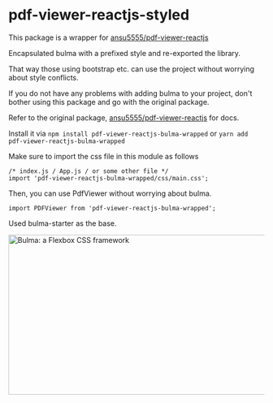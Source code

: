 # pdf-viewer-reactjs-styled

This package is a wrapper for [ansu5555/pdf-viewer-reactjs](https://github.com/ansu5555/pdf-viewer-reactjs)

Encapsulated bulma with a prefixed style and re-exported the library.

That way those using bootstrap etc. can use the project without worrying about style conflicts.




If you do not have any problems with adding bulma to your project, don't bother using this package and go with the original package.

Refer to the original package, [ansu5555/pdf-viewer-reactjs](https://github.com/ansu5555/pdf-viewer-reactjs) for docs.




Install it via `npm install pdf-viewer-reactjs-bulma-wrapped` or `yarn add pdf-viewer-reactjs-bulma-wrapped`

Make sure to import the css file in this module as follows
```
/* index.js / App.js / or some other file */
import 'pdf-viewer-reactjs-bulma-wrapped/css/main.css';
```

Then, you can use PdfViewer without worrying about bulma.
```
import PDFViewer from 'pdf-viewer-reactjs-bulma-wrapped';
```






Used bulma-starter as the base.

<a href="http://bulma.io"><img src="https://raw.githubusercontent.com/jgthms/bulma-start/master/bulma-start.png" alt="Bulma: a Flexbox CSS framework" style="max-width:100%;" width="600" height="315"></a>
